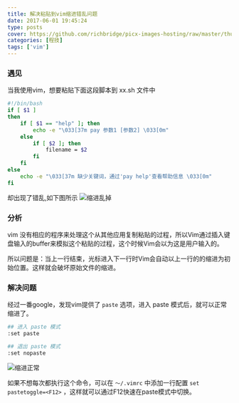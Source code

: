 ```yaml
---
title: 解决粘贴到vim缩进错乱问题
date: 2017-06-01 19:45:24
type: posts
cover: https://github.com/richbridge/picx-images-hosting/raw/master/thumbnail/程技.jpg
categories: [程技]
tags: ['vim']
---
```

### 遇见
当我使用vim，想要粘贴下面这段脚本到 xx.sh 文件中

<!--more-->


```bash
#!/bin/bash
if [ $1 ]
then
    if [ $1 == "help" ]; then
        echo -e "\033[37m pay 参数1 [参数2] \033[0m"
    else
        if [ $2 ]; then
            filename = $2
        fi
    fi
else
    echo -e "\033[37m 缺少关键词，通过'pay help'查看帮助信息 \033[0m"
fi
```
却出现了错乱,如下图所示
![缩进乱掉](http://img.saodiyang.com/FoIefs-sorNDjfPD69gH05is3tc5.png)

### 分析
vim 没有相应的程序来处理这个从其他应用复制粘贴的过程，所以Vim通过插入键盘输入的buffer来模拟这个粘贴的过程，这个时候Vim会以为这是用户输入的。

所以问题是：当上一行结束，光标进入下一行时Vim会自动以上一行的的缩进为初始位置。这样就会破坏原始文件的缩进。

### 解决问题
经过一番google，发现vim提供了 `paste` 选项，进入 paste 模式后，就可以正常缩进了。
```bash
## 进入 paste 模式
:set paste

## 退出 paste 模式
:set nopaste
```
![缩进正常](http://img.saodiyang.com/FpHOECFUPpgkJBKhKE_wcRYvPJ81.png)

如果不想每次都执行这个命令，可以在 `～/.vimrc` 中添加一行配置 `set pastetoggle=<F12>` ，这样就可以通过F12快速在paste模式中切换。
